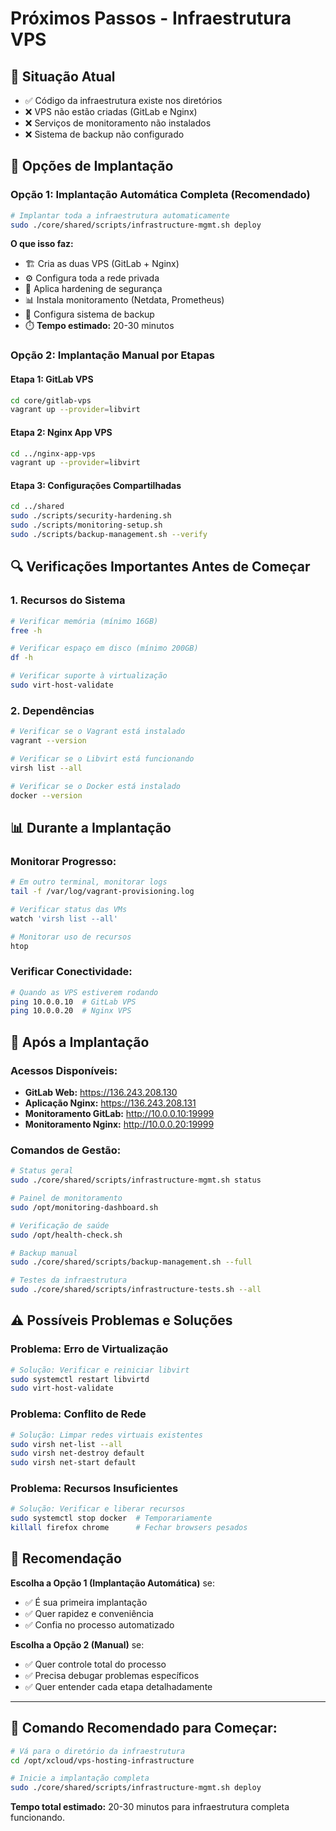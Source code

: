 # Próximos Passos - Infraestrutura VPS

## 🎯 **Situação Atual**

- ✅ Código da infraestrutura existe nos diretórios
- ❌ VPS não estão criadas (GitLab e Nginx)
- ❌ Serviços de monitoramento não instalados
- ❌ Sistema de backup não configurado

## 🚀 **Opções de Implantação**

### **Opção 1: Implantação Automática Completa (Recomendado)**

```bash
# Implantar toda a infraestrutura automaticamente
sudo ./core/shared/scripts/infrastructure-mgmt.sh deploy
```

**O que isso faz:**

- 🏗️ Cria as duas VPS (GitLab + Nginx)
- ⚙️ Configura toda a rede privada
- 🔐 Aplica hardening de segurança
- 📊 Instala monitoramento (Netdata, Prometheus)
- 💾 Configura sistema de backup
- ⏱️ **Tempo estimado:** 20-30 minutos

### **Opção 2: Implantação Manual por Etapas**

#### **Etapa 1: GitLab VPS**

```bash
cd core/gitlab-vps
vagrant up --provider=libvirt
```

#### **Etapa 2: Nginx App VPS**

```bash
cd ../nginx-app-vps
vagrant up --provider=libvirt
```

#### **Etapa 3: Configurações Compartilhadas**

```bash
cd ../shared
sudo ./scripts/security-hardening.sh
sudo ./scripts/monitoring-setup.sh
sudo ./scripts/backup-management.sh --verify
```

## 🔍 **Verificações Importantes Antes de Começar**

### **1. Recursos do Sistema**

```bash
# Verificar memória (mínimo 16GB)
free -h

# Verificar espaço em disco (mínimo 200GB)
df -h

# Verificar suporte à virtualização
sudo virt-host-validate
```

### **2. Dependências**

```bash
# Verificar se o Vagrant está instalado
vagrant --version

# Verificar se o Libvirt está funcionando
virsh list --all

# Verificar se o Docker está instalado
docker --version
```

## 📊 **Durante a Implantação**

### **Monitorar Progresso:**

```bash
# Em outro terminal, monitorar logs
tail -f /var/log/vagrant-provisioning.log

# Verificar status das VMs
watch 'virsh list --all'

# Monitorar uso de recursos
htop
```

### **Verificar Conectividade:**

```bash
# Quando as VPS estiverem rodando
ping 10.0.0.10  # GitLab VPS
ping 10.0.0.20  # Nginx VPS
```

## 🎯 **Após a Implantação**

### **Acessos Disponíveis:**

- **GitLab Web:** <https://136.243.208.130>
- **Aplicação Nginx:** <https://136.243.208.131>
- **Monitoramento GitLab:** <http://10.0.0.10:19999>
- **Monitoramento Nginx:** <http://10.0.0.20:19999>

### **Comandos de Gestão:**

```bash
# Status geral
sudo ./core/shared/scripts/infrastructure-mgmt.sh status

# Painel de monitoramento
sudo /opt/monitoring-dashboard.sh

# Verificação de saúde
sudo /opt/health-check.sh

# Backup manual
sudo ./core/shared/scripts/backup-management.sh --full

# Testes da infraestrutura
sudo ./core/shared/scripts/infrastructure-tests.sh --all
```

## ⚠️ **Possíveis Problemas e Soluções**

### **Problema: Erro de Virtualização**

```bash
# Solução: Verificar e reiniciar libvirt
sudo systemctl restart libvirtd
sudo virt-host-validate
```

### **Problema: Conflito de Rede**

```bash
# Solução: Limpar redes virtuais existentes
sudo virsh net-list --all
sudo virsh net-destroy default
sudo virsh net-start default
```

### **Problema: Recursos Insuficientes**

```bash
# Solução: Verificar e liberar recursos
sudo systemctl stop docker  # Temporariamente
killall firefox chrome      # Fechar browsers pesados
```

## 📝 **Recomendação**

**Escolha a Opção 1 (Implantação Automática)** se:

- ✅ É sua primeira implantação
- ✅ Quer rapidez e conveniência
- ✅ Confia no processo automatizado

**Escolha a Opção 2 (Manual)** se:

- ✅ Quer controle total do processo
- ✅ Precisa debugar problemas específicos
- ✅ Quer entender cada etapa detalhadamente

---

## 🚀 **Comando Recomendado para Começar:**

```bash
# Vá para o diretório da infraestrutura
cd /opt/xcloud/vps-hosting-infrastructure

# Inicie a implantação completa
sudo ./core/shared/scripts/infrastructure-mgmt.sh deploy
```

**Tempo total estimado:** 20-30 minutos para infraestrutura completa funcionando.
